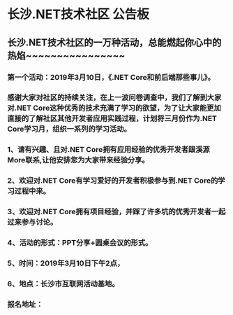 # 长沙.NET技术社区 公告板
## 长沙.NET技术社区的一万种活动，总能燃起你心中的热焰~~~~~~~~~~~~~~~~  
### 第一个活动：2019年3月10日，《.NET Core和前后端那些事儿》。  
### 感谢大家对社区的持续关注，在上一波问卷调查中，我们了解到大家对.NET Core这种优秀的技术充满了学习的欲望，为了让大家能更加直接的了解社区其他开发者应用实践过程，计划将三月份作为.NET Core学习月，组织一系列的学习活动。  
### 1、请有兴趣、且对.NET Core拥有应用经验的优秀开发者跟溪源More联系,让他安排您为大家带来经验分享。  
### 2、欢迎对.NET Core有学习爱好的开发者积极参与到.NET Core的学习过程中来。  
### 3、欢迎对.NET Core拥有项目经验，并踩了许多坑的优秀开发者一起过来参与讨论。 
### 4、活动的形式：PPT分享+圆桌会议的形式。 
### 5、时间：2019年3月10日下午2点， 
### 6、地点：长沙市互联网活动基地。 
### 报名地址： 

